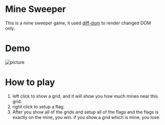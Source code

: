 # Mine Sweeper
  This is a mine sweeper game, it used [diff-dom](https://github.com/chejianchao/diff-dom) to render changed DOM only.

# Demo
  ![picture](https://media.giphy.com/media/39onL30N9A5TJVhIMh/giphy.gif)
  
# How to play
  1. left click to show a grid, and it will show you how much mines near this grid.  
  2. right click to setup a flag.  
  3. After you show all of the grids and setup all of the flags and the flags is exactly on the mine, you win. if you show a grid which is mine, you lose.  
